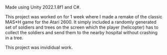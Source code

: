 Made using Unity 2022.1.8f1 and C#.

This project was worked on for 1 week where I made a remake of the classic M*A*S*H game for the Atari 2600.
It simply included a randomly generated set of soldiers and trees on the screen which the player (helicopter) has to collect the soldiers and send them to the nearby hospital without crashing in a tree.

This project was invididual work.

